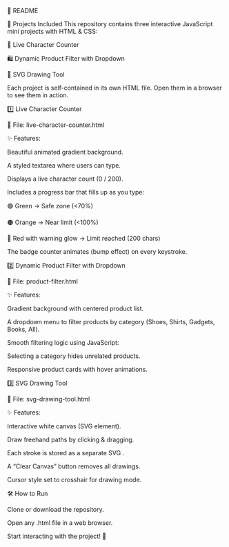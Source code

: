 📘 README


🚀 Projects Included
This repository contains three interactive JavaScript mini projects with HTML & CSS:


📝 Live Character Counter

🛍️ Dynamic Product Filter with Dropdown

🎨 SVG Drawing Tool

Each project is self-contained in its own HTML file. Open them in a browser to see them in action.


1️⃣ Live Character Counter

📄 File: live-character-counter.html

✨ Features:

Beautiful animated gradient background.

A styled textarea where users can type.

Displays a live character count (0 / 200).

Includes a progress bar that fills up as you type:

🟢 Green → Safe zone (<70%)

🟠 Orange → Near limit (<100%)

🔴 Red with warning glow → Limit reached (200 chars)

The badge counter animates (bump effect) on every keystroke.

2️⃣ Dynamic Product Filter with Dropdown

📄 File: product-filter.html

✨ Features:

Gradient background with centered product list.

A dropdown menu to filter products by category (Shoes, Shirts, Gadgets, Books, All).

Smooth filtering logic using JavaScript:

Selecting a category hides unrelated products.

Responsive product cards with hover animations.

3️⃣ SVG Drawing Tool

📄 File: svg-drawing-tool.html

✨ Features:

Interactive white canvas (SVG element).

Draw freehand paths by clicking & dragging.

Each stroke is stored as a separate SVG <path>.

A “Clear Canvas” button removes all drawings.

Cursor style set to crosshair for drawing mode.

🛠️ How to Run

Clone or download the repository.

Open any .html file in a web browser.

Start interacting with the project! 🎉
